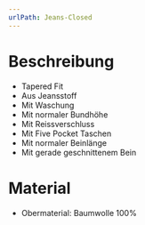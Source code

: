 ```yaml
---
urlPath: Jeans-Closed
---
```


# Beschreibung

- Tapered Fit
- Aus Jeansstoff
- Mit Waschung
- Mit normaler Bundhöhe
- Mit Reissverschluss
- Mit Five Pocket Taschen
- Mit normaler Beinlänge
- Mit gerade geschnittenem Bein

# Material

- Obermaterial: Baumwolle 100%
